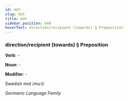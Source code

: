 ```yaml
---
id: müt
slug: müt
title: müt
sidebar_position: 648
hoverText: direction/recipient (towards) § Preposition
---
```


### direction/recipient (towards) § Preposition

**Verb**: -

**Noun**: -

**Modifier**: -

Swedish mot /muːt/

*Germanic Language Family*
